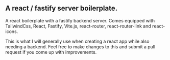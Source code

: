 ## A react / fastify server boilerplate.

A react boilerplate with a fastify backend server. Comes equipped with TailwindCss, React, Fastify, Vite.js, react-router, react-router-link and react-icons.

This is what I will generally use when creating a react app while also needing a backend. Feel free to make changes to this and submit a pull request if you come up with improvements.